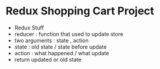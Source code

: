 # Redux Shopping Cart Project 

- Redux Stuff 
- reducer : function that used to update store 
- two arguments : state , action 
- state : old state / state before update 
- action : what happened / what update 
- return updated or old state 
